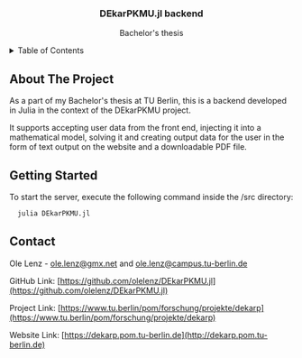 <div align="center">

  <h3 align="center">DEkarPKMU.jl backend</h3>

  <p align="center">
    Bachelor's thesis
  </p>
</div>

<details>
  <summary>Table of Contents</summary>
  <ol>
    <li>
      <a href="#about-the-project">About The Project</a>
    </li>
    <li>
      <a href="#getting-started">Getting Started</a>
    </li>
    <li><a href="#contact">Contact</a></li>
  </ol>
</details>

## About The Project
As a part of my Bachelor's thesis at TU Berlin, this is a backend developed in Julia in the context of the DEkarPKMU project.

It supports accepting user data from the front end, injecting it into a mathematical model, solving it and creating output data for the user in the form of text output on the website and a downloadable PDF file.

## Getting Started
To start the server, execute the following command inside the /src directory:
```sh
  julia DEkarPKMU.jl
  ```

## Contact

Ole Lenz - ole.lenz@gmx.net and ole.lenz@campus.tu-berlin.de

GitHub Link: [https://github.com/olelenz/DEkarPKMU.jl](https://github.com/olelenz/DEkarPKMU.jl)

Project Link: [https://www.tu.berlin/pom/forschung/projekte/dekarp](https://www.tu.berlin/pom/forschung/projekte/dekarp)

Website Link: [https://dekarp.pom.tu-berlin.de](http://dekarp.pom.tu-berlin.de)
